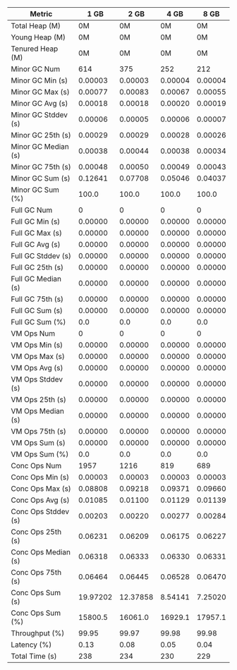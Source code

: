| Metric | 1 GB | 2 GB | 4 GB | 8 GB |
|------|----|----|----|----|
| Total Heap (M) | 0M | 0M | 0M | 0M |
| Young Heap (M) | 0M | 0M | 0M | 0M |
| Tenured Heap (M) | 0M | 0M | 0M | 0M |
| Minor GC Num | 614 | 375 | 252 | 212 |
| Minor GC Min (s) | 0.00003 | 0.00003 | 0.00004 | 0.00004 |
| Minor GC Max (s) | 0.00077 | 0.00083 | 0.00067 | 0.00055 |
| Minor GC Avg (s) | 0.00018 | 0.00018 | 0.00020 | 0.00019 |
| Minor GC Stddev (s) | 0.00006 | 0.00005 | 0.00006 | 0.00007 |
| Minor GC 25th (s) | 0.00029 | 0.00029 | 0.00028 | 0.00026 |
| Minor GC Median (s) | 0.00038 | 0.00044 | 0.00038 | 0.00034 |
| Minor GC 75th (s) | 0.00048 | 0.00050 | 0.00049 | 0.00043 |
| Minor GC Sum (s) | 0.12641 | 0.07708 | 0.05046 | 0.04037 |
| Minor GC Sum (%) | 100.0 | 100.0 | 100.0 | 100.0 |
| Full GC Num | 0 | 0 | 0 | 0 |
| Full GC Min (s) | 0.00000 | 0.00000 | 0.00000 | 0.00000 |
| Full GC Max (s) | 0.00000 | 0.00000 | 0.00000 | 0.00000 |
| Full GC Avg (s) | 0.00000 | 0.00000 | 0.00000 | 0.00000 |
| Full GC Stddev (s) | 0.00000 | 0.00000 | 0.00000 | 0.00000 |
| Full GC 25th (s) | 0.00000 | 0.00000 | 0.00000 | 0.00000 |
| Full GC Median (s) | 0.00000 | 0.00000 | 0.00000 | 0.00000 |
| Full GC 75th (s) | 0.00000 | 0.00000 | 0.00000 | 0.00000 |
| Full GC Sum (s) | 0.00000 | 0.00000 | 0.00000 | 0.00000 |
| Full GC Sum (%) | 0.0 | 0.0 | 0.0 | 0.0 |
| VM Ops Num | 0 | 0 | 0 | 0 |
| VM Ops Min (s) | 0.00000 | 0.00000 | 0.00000 | 0.00000 |
| VM Ops Max (s) | 0.00000 | 0.00000 | 0.00000 | 0.00000 |
| VM Ops Avg (s) | 0.00000 | 0.00000 | 0.00000 | 0.00000 |
| VM Ops Stddev (s) | 0.00000 | 0.00000 | 0.00000 | 0.00000 |
| VM Ops 25th (s) | 0.00000 | 0.00000 | 0.00000 | 0.00000 |
| VM Ops Median (s) | 0.00000 | 0.00000 | 0.00000 | 0.00000 |
| VM Ops 75th (s) | 0.00000 | 0.00000 | 0.00000 | 0.00000 |
| VM Ops Sum (s) | 0.00000 | 0.00000 | 0.00000 | 0.00000 |
| VM Ops Sum (%) | 0.0 | 0.0 | 0.0 | 0.0 |
| Conc Ops Num | 1957 | 1216 | 819 | 689 |
| Conc Ops Min (s) | 0.00003 | 0.00003 | 0.00003 | 0.00003 |
| Conc Ops Max (s) | 0.08808 | 0.09218 | 0.09371 | 0.09660 |
| Conc Ops Avg (s) | 0.01085 | 0.01100 | 0.01129 | 0.01139 |
| Conc Ops Stddev (s) | 0.00203 | 0.00220 | 0.00277 | 0.00284 |
| Conc Ops 25th (s) | 0.06231 | 0.06209 | 0.06175 | 0.06227 |
| Conc Ops Median (s) | 0.06318 | 0.06333 | 0.06330 | 0.06331 |
| Conc Ops 75th (s) | 0.06464 | 0.06445 | 0.06528 | 0.06470 |
| Conc Ops Sum (s) | 19.97202 | 12.37858 | 8.54141 | 7.25020 |
| Conc Ops Sum (%) | 15800.5 | 16061.0 | 16929.1 | 17957.1 |
| Throughput (%) | 99.95 | 99.97 | 99.98 | 99.98 |
| Latency (%) | 0.13 | 0.08 | 0.05 | 0.04 |
| Total Time (s) | 238 | 234 | 230 | 229 |
